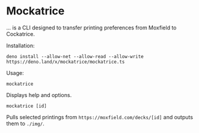 # Mockatrice

... is a CLI designed to transfer printing preferences from Moxfield to Cockatrice.

Installation:

```
deno install --allow-net --allow-read --allow-write https://deno.land/x/mockatrice/mockatrice.ts
```

Usage:

```
mockatrice
```

Displays help and options.

```
mockatrice [id]
```

Pulls selected printings from `https://moxfield.com/decks/[id]` and outputs them to `./img/`.
